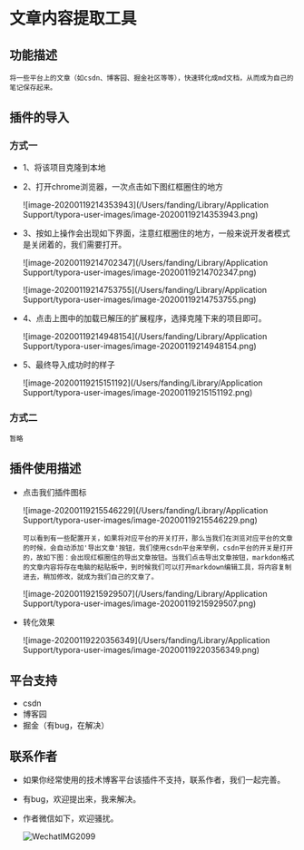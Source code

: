 # 文章内容提取工具

## 功能描述

```
将一些平台上的文章（如csdn、博客园、掘金社区等等），快速转化成md文档，从而成为自己的笔记保存起来。
```

## 插件的导入

### 方式一

- 1、将该项目克隆到本地

- 2、打开chrome浏览器，一次点击如下图红框圈住的地方

  ![image-20200119214353943](/Users/fanding/Library/Application Support/typora-user-images/image-20200119214353943.png)

- 3、按如上操作会出现如下界面，注意红框圈住的地方，一般来说开发者模式是关闭着的，我们需要打开。

  ![image-20200119214702347](/Users/fanding/Library/Application Support/typora-user-images/image-20200119214702347.png)

  ![image-20200119214753755](/Users/fanding/Library/Application Support/typora-user-images/image-20200119214753755.png)

- 4、点击上图中的加载已解压的扩展程序，选择克隆下来的项目即可。

  ![image-20200119214948154](/Users/fanding/Library/Application Support/typora-user-images/image-20200119214948154.png)

- 5、最终导入成功时的样子

  ![image-20200119215151192](/Users/fanding/Library/Application Support/typora-user-images/image-20200119215151192.png)

  

### 方式二

```
暂略
```

## 插件使用描述

- 点击我们插件图标

  ![image-20200119215546229](/Users/fanding/Library/Application Support/typora-user-images/image-20200119215546229.png)

  ```
  可以看到有一些配置开关，如果将对应平台的开关打开，那么当我们在浏览对应平台的文章的时候，会自动添加'导出文章'按钮，我们使用csdn平台来举例，csdn平台的开关是打开的，故如下图：会出现红框圈住的导出文章按钮。当我们点击导出文章按钮，markdon格式的文章内容将存在电脑的粘贴板中，到时候我们可以打开markdown编辑工具，将内容复制进去，稍加修改，就成为我们自己的文章了。
  ```

  ![image-20200119215929507](/Users/fanding/Library/Application Support/typora-user-images/image-20200119215929507.png)

- 转化效果

  ![image-20200119220356349](/Users/fanding/Library/Application Support/typora-user-images/image-20200119220356349.png)



## 平台支持

- csdn
- 博客园
- 掘金（有bug，在解决）

## 联系作者

- 如果你经常使用的技术博客平台该插件不支持，联系作者，我们一起完善。

- 有bug，欢迎提出来，我来解决。

- 作者微信如下，欢迎骚扰。

  ![WechatIMG2099](/Users/fanding/Desktop/个人资料/WechatIMG2099.jpeg)